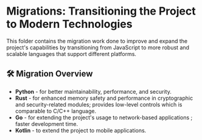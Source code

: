 # Migrations: Transitioning the Project to Modern Technologies

This folder contains the migration work done to improve and expand the project's capabilities by transitioning from JavaScript to more robust and scalable languages that support different platforms.

## 🛠️ Migration Overview
- **Python** - for better maintainability, performance, and security.
- **Rust** - for enhanced memory safety and performance in cryptographic and security-related modules; provides low-level controls which is comparable to C/C++ language.
- **Go** - for extending the project's usage to network-based applications ; faster development time. 
- **Kotlin** - to extend the project to mobile applications.

 
